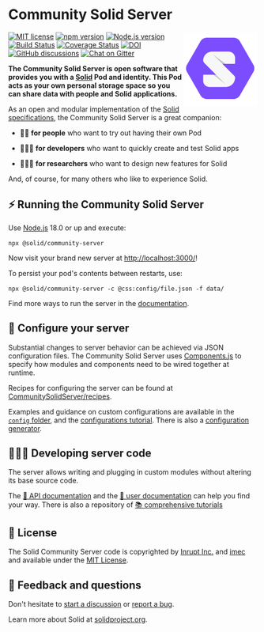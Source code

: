 # Community Solid Server

<img src="https://raw.githubusercontent.com/CommunitySolidServer/CommunitySolidServer/main/templates/images/solid.svg"
 alt="[Solid logo]" height="150" align="right"/>

[![MIT license](https://img.shields.io/npm/l/@solid/community-server)](https://github.com/CommunitySolidServer/CommunitySolidServer/blob/main/LICENSE.md)
[![npm version](https://img.shields.io/npm/v/@solid/community-server)](https://www.npmjs.com/package/@solid/community-server)
[![Node.js version](https://img.shields.io/node/v/@solid/community-server)](https://www.npmjs.com/package/@solid/community-server)
[![Build Status](https://github.com/CommunitySolidServer/CommunitySolidServer/workflows/CI/badge.svg)](https://github.com/CommunitySolidServer/CommunitySolidServer/actions)
[![Coverage Status](https://coveralls.io/repos/github/CommunitySolidServer/CommunitySolidServer/badge.svg)](https://coveralls.io/github/CommunitySolidServer/CommunitySolidServer)
[![DOI](https://zenodo.org/badge/265197208.svg)](https://zenodo.org/badge/latestdoi/265197208)
[![GitHub discussions](https://img.shields.io/github/discussions/CommunitySolidServer/CommunitySolidServer)](https://github.com/CommunitySolidServer/CommunitySolidServer/discussions)
[![Chat on Gitter](https://badges.gitter.im/CommunitySolidServer/community.svg)](https://gitter.im/CommunitySolidServer/community)

**The Community Solid Server is open software
that provides you with a [Solid](https://solidproject.org/) Pod and identity.
This Pod acts as your own personal storage space
so you can share data with people and Solid applications.**

As an open and modular implementation of the
[Solid specifications](https://solidproject.org/TR/),
the Community Solid Server is a great companion:

- 🧑🏽 **for people** who want to try out having their own Pod

- 👨🏿‍💻 **for developers** who want to quickly create and test Solid apps

- 👩🏻‍🔬 **for researchers** who want to design new features for Solid

And, of course, for many others who like to experience Solid.

## ⚡ Running the Community Solid Server

Use [Node.js](https://nodejs.org/en/) 18.0 or up and execute:

```shell
npx @solid/community-server
```

Now visit your brand new server at [http://localhost:3000/](http://localhost:3000/)!

To persist your pod's contents between restarts, use:

```shell
npx @solid/community-server -c @css:config/file.json -f data/
```

Find more ways to run the server in the [documentation](https://communitysolidserver.github.io/CommunitySolidServer/latest/usage/starting-server/).

## 🔧 Configure your server

Substantial changes to server behavior can be achieved via JSON configuration files.
The Community Solid Server uses [Components.js](https://componentsjs.readthedocs.io/en/latest/)
to specify how modules and components need to be wired together at runtime.

Recipes for configuring the server can be found at [CommunitySolidServer/recipes](https://github.com/CommunitySolidServer/recipes).

Examples and guidance on custom configurations
are available in the [`config` folder](https://github.com/CommunitySolidServer/CommunitySolidServer/tree/main/config),
and the [configurations tutorial](https://github.com/CommunitySolidServer/tutorials/blob/main/custom-configurations.md).
There is also a [configuration generator](https://communitysolidserver.github.io/configuration-generator/).

## 👩🏽‍💻 Developing server code

The server allows writing and plugging in custom modules
without altering its base source code.

The [📗 API documentation](https://communitysolidserver.github.io/CommunitySolidServer/5.x/docs) and
the [📓 user documentation](https://communitysolidserver.github.io/CommunitySolidServer/)
can help you find your way.
There is also a repository of [📚 comprehensive tutorials](https://github.com/CommunitySolidServer/tutorials/)

## 📜 License

The Solid Community Server code
is copyrighted by [Inrupt Inc.](https://inrupt.com/)
and [imec](https://www.imec-int.com/)
and available under the [MIT License](https://github.com/CommunitySolidServer/CommunitySolidServer/blob/main/LICENSE.md).

## 🎤 Feedback and questions

Don't hesitate to [start a discussion](https://github.com/CommunitySolidServer/CommunitySolidServer/discussions)
or [report a bug](https://github.com/CommunitySolidServer/CommunitySolidServer/issues).

Learn more about Solid at [solidproject.org](https://solidproject.org/).
